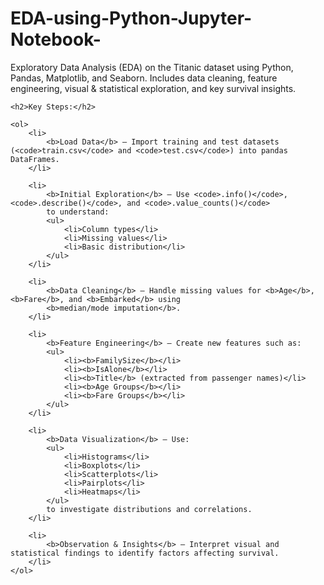 # EDA-using-Python-Jupyter-Notebook-
Exploratory Data Analysis (EDA) on the Titanic dataset using Python, Pandas, Matplotlib, and Seaborn. Includes data cleaning, feature engineering, visual &amp; statistical exploration, and key survival insights.

    <h2>Key Steps:</h2>

    <ol>
        <li>
            <b>Load Data</b> – Import training and test datasets (<code>train.csv</code> and <code>test.csv</code>) into pandas DataFrames.
        </li>

        <li>
            <b>Initial Exploration</b> – Use <code>.info()</code>, <code>.describe()</code>, and <code>.value_counts()</code> 
            to understand:
            <ul>
                <li>Column types</li>
                <li>Missing values</li>
                <li>Basic distribution</li>
            </ul>
        </li>

        <li>
            <b>Data Cleaning</b> – Handle missing values for <b>Age</b>, <b>Fare</b>, and <b>Embarked</b> using 
            <b>median/mode imputation</b>.
        </li>

        <li>
            <b>Feature Engineering</b> – Create new features such as:
            <ul>
                <li><b>FamilySize</b></li>
                <li><b>IsAlone</b></li>
                <li><b>Title</b> (extracted from passenger names)</li>
                <li><b>Age Groups</b></li>
                <li><b>Fare Groups</b></li>
            </ul>
        </li>

        <li>
            <b>Data Visualization</b> – Use:
            <ul>
                <li>Histograms</li>
                <li>Boxplots</li>
                <li>Scatterplots</li>
                <li>Pairplots</li>
                <li>Heatmaps</li>
            </ul>
            to investigate distributions and correlations.
        </li>

        <li>
            <b>Observation & Insights</b> – Interpret visual and statistical findings to identify factors affecting survival.
        </li>
    </ol>
